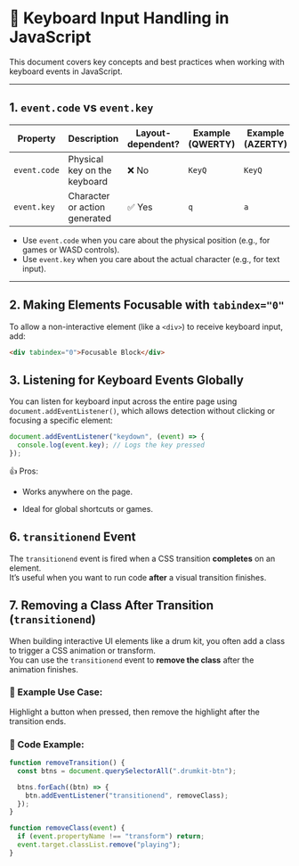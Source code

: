 # 🧠 Keyboard Input Handling in JavaScript

This document covers key concepts and best practices when working with keyboard events in JavaScript.

---

## 1. `event.code` vs `event.key`

| Property     | Description                                  | Layout-dependent? | Example (QWERTY) | Example (AZERTY) |
|--------------|----------------------------------------------|-------------------|------------------|------------------|
| `event.code` | Physical key on the keyboard                 | ❌ No              | `KeyQ`           | `KeyQ`           |
| `event.key`  | Character or action generated                | ✅ Yes             | `q`              | `a`              |

- Use `event.code` when you care about the physical position (e.g., for games or WASD controls).
- Use `event.key` when you care about the actual character (e.g., for text input).

---

## 2. Making Elements Focusable with `tabindex="0"`

To allow a non-interactive element (like a `<div>`) to receive keyboard input, add:

```html
<div tabindex="0">Focusable Block</div>
```

## 3. Listening for Keyboard Events Globally

You can listen for keyboard input across the entire page using `document.addEventListener()`, which allows detection without clicking or focusing a specific element:

```js
document.addEventListener("keydown", (event) => {
  console.log(event.key); // Logs the key pressed
});
```

👍 Pros:
- Works anywhere on the page.

- Ideal for global shortcuts or games.


## 6. `transitionend` Event

The `transitionend` event is fired when a CSS transition **completes** on an element.  
It’s useful when you want to run code **after** a visual transition finishes.

## 7. Removing a Class After Transition (`transitionend`)

When building interactive UI elements like a drum kit, you often add a class to trigger a CSS animation or transform.  
You can use the `transitionend` event to **remove the class** after the animation finishes.

### 🎯 Example Use Case:
Highlight a button when pressed, then remove the highlight after the transition ends.

### 🧩 Code Example:

```js
function removeTransition() {
  const btns = document.querySelectorAll(".drumkit-btn");

  btns.forEach((btn) => {
    btn.addEventListener("transitionend", removeClass);
  });
}

function removeClass(event) {
  if (event.propertyName !== "transform") return;
  event.target.classList.remove("playing");
}